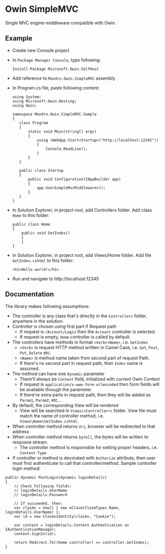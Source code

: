 Owin SimpleMVC
==============

Single MVC engine-middleware compatible with Owin.

## Example

 - Create new Console project
 - In `Package Manager Console`, type following:

       Install-Package Microsoft.Owin.SelfHost

 - Add reference to `Mandro.Owin.SimpleMVC` assembly
 - In Program.cs file, paste following content:

       using System;
       using Microsoft.Owin.Hosting;
       using Owin;

       namespace Mandro.Owin.SimpleMVC.Sample
       {
          class Program
          {
              static void Main(string[] args)
              {
                  using (WebApp.Start<Startup>("http://localhost:12345"))
                  {
                      Console.ReadLine();
                  }
              }
          }

          public class Startup
          {
              public void Configuration(IAppBuilder app)
              {
                  app.Use<SimpleMvcMiddleware>();
              }
          }
       }

 - In Solution Explorer, in project root, add Controllers folder. Add class `Home` to this folder:

       public class Home
       {
           public void GetIndex()
           {
           }
       }

 - In Solution Explorer, in project root, add Views/Home folder. Add file `GetIndex.cshtml` to this folder:

       <h1>Hello world!</h1>

 - Run and navigate to http://localhost:12345

 ## Documentation

 The library makes following assumptions:

  - The controller is any class that's directly in the `Controllers` folder, anywhere in the solution.
  - Controller is chosen using first part if Request path
     - If request is `/Account/Login` then the `Account` controller is selected.
     - If request is empty, `Home` controller is called by default.
   - The controllers have methods in format `<Verb><Name>`, i.e. `GetIndex`
     - `<Verb>` is request HTTP method written in Camel Case, i.e. `Get`, `Post`, `Put`, `Delete` etc.
     - `<Name>` is method name taken from second part of request Path.
     - If there's no second part in request path, then `Index` name is assumed.
   - The method can have one `dynamic` parameter
     - There'll always be `Context` field, initialized with current Owin Context
     - If request is `application/x-www-form-urlencoded` then form fields will be available through the parameter.
     - If there're extra parts in request path, then they will be added as `Param1`, `Param2`, etc...
   - By default, the corresponding View will be rendered
     - View will be searched in `Views\<Controller>\` folder. View file must match the name of controller method, i.e. `Views\Home\GetIndex.cshtml`.
   - When controller method returns `Uri`, browser will be redirected to that address
   - When controller method returns `byte[]`, the bytes will be written to resposne stream.
     - The controller method is responsible for setting proper headers, i.e. `Content-Type`
   - If controller or method is decorated with `Authorize` attribute, then user must first authenticate to call that controller/method. Sample controller login method:


    public dynamic PostLogin(dynamic loginDetails)
    {
        // Check following fields:
        // loginDetails.UserName
        // loginDetails.Password

        // If succeeded, then:
        var claims = new[] { new eClaim(ClaimTypes.Name, loginDetails.UserName) };
        var id = new ClaimsIdentity(claims, "Cookie");

        var context = loginDetails.Context.Authentication as IAuthenticationManager;
        context.SignIn(id);

        return Redirect.To((Home controller) => controller.GetIndex);
    }

